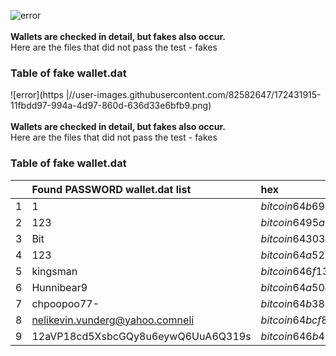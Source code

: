 
![error](https://user-images.githubusercontent.com/82582647/172431915-11fbdd97-994a-4d97-860d-636d33e6bfb9.png)</br></br>
**Wallets are checked in detail, but fakes also occur.**</br>
Here are the files that did not pass the test - fakes
### Table of fake wallet.dat</br>

![error](https |//user-images.githubusercontent.com/82582647/172431915-11fbdd97-994a-4d97-860d-636d33e6bfb9.png)</br></br>
**Wallets are checked in detail, but fakes also occur.**</br>
Here are the files that did not pass the test - fakes
### Table of fake wallet.dat</br>



|  |  Found PASSWORD wallet.dat list | hex |
|-:|:--|:----------------|
| 1 | 1 | $bitcoin$64$b69437abc2971c5b0d74bbc9d48e5d42cbaa51d25e1b4e0cf34d5f7c5ec64c8d$16$8bbb805fa36b918e$223645$2$00$2$00 |
| 2 | 123 | $bitcoin$64$95a6aff6b9e27aac8d8ea9435a6ed277b37e53e5ac08472b614aea636f769823$16$66f53729a6381837$25000$2$00$2$00 |
| 3 | Bit | $bitcoin$64$3036e886ee3fdfcb50ea308b856f71a35580dc6d75304f348bead4b54dba5e18$16$f751cb6ae4970bb1$444670$2$00$2$00 |
| 4 | 123 | $bitcoin$64$a52322f90ea4a89c0158e302dad35833e67758090e94cd6c338c8af8103ac34d$16$a330d7d65767e173$200445$2$00$2$00 |
| 5 | kingsman | $bitcoin$64$6f1326e98250df170c537c49ec3932653039ce4bbdd8d60ea46c7b7e135cf2f5$16$15863bcede2eb336$53065$2$00$2$00 |
| 6 | Hunnibear9 | $bitcoin$64$a50dd3829378f5ee40bf6a6b0a47b0c3ae0a83ccf35ca487742765623a2df714$16$2236f42204c91a50$129704$2$00$2$00 |
| 7 | chpoopoo77- | $bitcoin$64$b3842e23f10ac6c033b834965468b6f5a4bd45278ccd8d593ba13e0e5666f62b$16$405ada708a64f160$131944$2$00$2$00 |
| 8 | nelikevin.vunderg@yahoo.comneli | $bitcoin$64$bcf883ce2bf5e8e38df49ceae92c946d4cc78614131d89365e11078423350bf7$16$8bbb805fa36b918e$63241$2$00$2$00 |
| 9 | 12aVP18cd5XsbcGQy8u6eywQ6UuA6Q319s | $bitcoin$64$6b45588e745d8490f2432c68533407e0f2040ff12debd840270f47543ad47c16$16$0af493ab2796f208$99974$2$00$2$00 |

